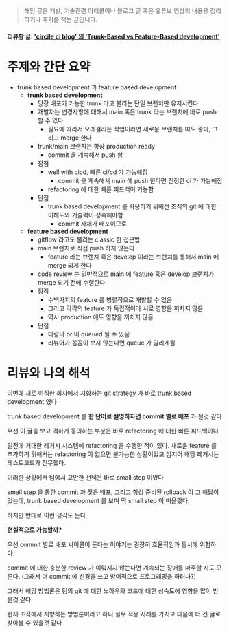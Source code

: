 > 해당 글은 개발, 기술관련 아티클이나 블로그 글 혹은 유튜브 영상의 내용을 정리하거나 후기를 적는 글입니다.

#### 리뷰할 글: ['circile ci blog' 의 'Trunk-Based vs Feature-Based development'](https://circleci.com/blog/trunk-vs-feature-based-dev/?utm_source=google&utm_medium=sem&utm_campaign=sem-google-dg--japac-en-dsa-maxConv-auth-nb&utm_term=g_-_c__dsa_&utm_content=&gclid=Cj0KCQiAw8OeBhCeARIsAGxWtUwCTSCt5GG27Vg_yrwhRXNSsnPhnIHKEhMrPF98Jc1fyfAjSLAjBRMaAvJHEALw_wcB)

# 주제와 간단 요약

- trunk based development 과 feature based development
  - **trunk based development**
    - 당장 배포가 가능한 trunk 라고 불리는 단일 브랜치만 유지시킨다
    - 개발자는 변경사항에 대해서 main 혹은 trunk 라는 브랜치에 바로 push 할 수 있다
      - 필요에 따라서 오래걸리는 작업이라면 새로운 브랜치를 따도 좋다, 그리고 merge 한다
    - trunk/main 브랜치는 항상 production ready
      - commit 을 계속해서 push 함
    - 장점
      - well with cicd, 빠른 ci/cd 가 가능해짐
        - commit 을 계속해서 main 에 push 한다면 진정한 ci 가 가능해짐
      - refactoring 에 대한 빠른 피드백이 가능함
    - 단점
      - trunk based development 를 사용하기 위해선 조직의 git 에 대한 이해도와 기술력이 성숙해야함
        - commit 자체가 배포이므로
  - **feature based development**
    - gitflow 라고도 불리는 classic 한 접근법
    - main 브랜치로 직접 push 하지 않는다
      - feature 라는 브랜치 혹은 develop 이라는 브랜치를 통해서 main 에 merge 되게 한다
    - code review 는 일반적으로 main 에 feature 혹은 develop 브랜치가 merge 되기 전에 수행한다
    - 장점
      - 수백가지의 feature 를 병렬적으로 개발할 수 있음
      - 그리고 각각의 feature 가 독립적이라 서로 영향을 끼치지 않음
      - 역시 production 에도 영향을 끼치지 않음
    - 단점
      - 다량의 pr 이 queued 될 수 있음
      - 리뷰어가 꼼꼼이 보지 않는다면 queue 가 밀리게됨

# 리뷰와 나의 해석

이번에 새로 이직한 회사에서 지향하는 git strategy 가 바로 trunk based development 였다

trunk based development 를 **한 단어로 설명하자면 commit 별로 배포** 가 될것 같다

우선 이 글을 보고 격하게 동의하는 부분은 바로 refactoring 에 대한 빠른 피드백이다

일전에 거대한 레거시 시스템에 refactoring 을 수행한 적이 있다. 새로운 feature 를 추가하기 위해서는 refactoring 이 없으면 불가능한 상황이었고 심지어 해당 레거시는 테스트코드가 전무했다.

이러한 상황에서 팀에서 고안한 선택은 바로 small step 이었다

small step 을 통한 commit 과 잦은 배포, 그리고 항상 준비된 rollback 이 그 해답이었는데, trunk based development 를 보며 딱 small step 이 떠올랐다.

하지만 반대로 이런 생각도 든다

**현실적으로 가능할까?**

우선 commit 별로 배포 싸이클이 돈다는 이야기는 굉장히 효율적임과 동시에 위험하다.

commit 에 대한 충분한 review 가 이뤄지지 않는다면 계속되는 장애를 마주할 지도 모른다. (그래서 더 commit 에 신경을 쓰고 방어적으로 프로그래밍을 하려나?)

그래서 해당 방법론은 팀의 git 에 대한 노하우와 코드에 대한 성숙도에 영향을 많이 받을것 같다

현재 조직에서 지향하는 방법론이라고 하니 실무 적용 사례를 가지고 다음에 더 긴 글로 찾아볼 수 있을것 같다
